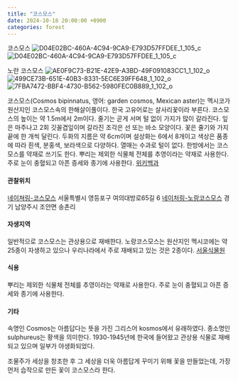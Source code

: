 ```yaml
---
title: "코스모스"
date: 2024-10-18 20:00:00 +0900
categories: forest
---
```


코스모스
![D04E02BC-460A-4C94-9CA9-E793D57FFDEE_1_105_c](https://github.com/user-attachments/assets/5b3ba76f-117f-476c-83d1-33939c600121)
![D04E02BC-460A-4C94-9CA9-E793D57FFDEE_1_105_c](https://github.com/user-attachments/assets/5032fbf0-e3b8-4761-b9c2-8e6571d0d3d7)


노란 코스모스
![AE0F9C73-B21E-42E9-A3BD-49F091083CC1_1_102_o](https://github.com/user-attachments/assets/699e9775-a5e3-4a03-8c13-9867ff0af61d)
![499CE73B-651E-40B3-8331-5EC6E39FF648_1_102_o](https://github.com/user-attachments/assets/4be4aa7d-243c-4abf-92c1-958cc4063a51)
![7FBA7472-BBF4-4730-B562-5980FEC0B889_1_102_o](https://github.com/user-attachments/assets/8c46f474-3f80-458d-870f-a19a1d5e9530)

코스모스(Cosmos bipinnatus, 영어: garden cosmos, Mexican aster)는 멕시코가 원산지인 코스모스속의 한해살이풀이다. 한국 고유어로는 살사리꽃이라 부른다.
코스모스의 높이는 약 1.5m에서 2m이다. 줄기는 곧게 서며 털 없이 가지가 많이 갈라진다. 잎은 마주나고 2회 깃꼴겹잎이며 갈라진 조각은 선 또는 바소 모양이다. 꽃은 줄기와 가지 끝에 한 개씩 달린다. 두화의 지름은 약 6cm이며 설상화는 6에서 8개이고 색상은 품종에 따라 흰색, 분홍색, 보라색으로 다양하다. 열매는 수과로 털이 없다.
한방에서는 코스모스를 약재로 쓰기도 한다. 뿌리는 제외한 식물체 전체를 추영이라는 약재로 사용한다. 주로 눈이 충혈되고 아픈 증세와 종기에 사용한다. [위키백과](https://ko.wikipedia.org/wiki/코스모스_(꽃))

#### 관찰위치
[네이쳐링-코스모스](https://www.naturing.net/o/1599923?user_seq=49641)
서울특별시 영등포구 여의대방로65길 6
[네이처링-노랑코스모스](https://www.naturing.net/o/2336552)
경기 남양주시 조안면 송촌리

#### 자생지역
일반적으로 코스모스는 관상용으로 재배한다.
노랑코스모스는 원산지인 멕시코에는 약 25종이 자생하고 있으나 우리나라에서 주로 재배되고 있는 것은 2종이다. [서울식물원](https://botanicpark.seoul.go.kr/front/plants/plantsIntroView.do?plt_sn=422&page=1)

#### 식용
뿌리는 제외한 식물체 전체를 추영이라는 약재로 사용한다. 주로 눈이 충혈되고 아픈 증세와 종기에 사용한다.

#### 기타
속명인 Cosmos는 아름답다는 뜻을 가진 그리스어 kosmos에서 유래하였다.
종소명인 sulphureus는 황색을 의미한다. 1930-1945년에 한국에 들어왔고 관상용 식물로 재배되고 있으며 일부가 야생화되었다.

조물주가 세상을 창조한 후 그 세상을 더욱 아름답게 꾸미기 위해 꽃을 만들었는데, 가장 먼저 습작으로 만든 꽃이 코스모스라 한다. 